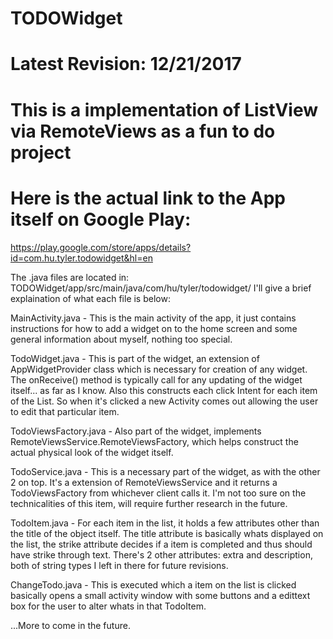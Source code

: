 # TODOWidget
# Latest Revision: 12/21/2017
# This is a implementation of ListView via RemoteViews as a fun to do project
# Here is the actual link to the App itself on Google Play: 
https://play.google.com/store/apps/details?id=com.hu.tyler.todowidget&hl=en

The .java files are located in: TODOWidget/app/src/main/java/com/hu/tyler/todowidget/
I'll give a brief explaination of what each file is below:

MainActivity.java - This is the main activity of the app, it just contains instructions for how to add a widget on to the home screen
and some general information about myself, nothing too special.

TodoWidget.java - This is part of the widget, an extension of AppWidgetProvider class which is necessary for creation of any widget.
The onReceive() method is typically call for any updating of the widget itself... as far as I know. Also this constructs each click Intent for each item of the List. So when it's clicked a new Activity comes out allowing the user to edit that particular item.

TodoViewsFactory.java - Also part of the widget, implements RemoteViewsService.RemoteViewsFactory, which helps construct the actual physical look of the widget itself.

TodoService.java - This is a necessary part of the widget, as with the other 2 on top. It's a extension of RemoteViewsService and it returns a TodoViewsFactory from whichever client calls it. I'm not too sure on the technicalities of this item, will require further research in
the future.

TodoItem.java - For each item in the list, it holds a few attributes other than the title of the object itself. The title attribute is basically whats displayed on the list, the strike attribute decides if a item is completed and thus should have strike through text. There's 2 other attributes: extra and description, both of string types I left in there for future revisions. 

ChangeTodo.java - This is executed which a item on the list is clicked basically opens a small activity window with some buttons and a edittext box for the user to alter whats in that TodoItem.

...More to come in the future.
